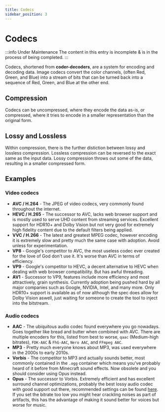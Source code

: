 ```yaml
---
title: Codecs
sidebar_position: 3
---
```


# Codecs

:::info Under Maintenance
The content in this entry is incomplete & is in the process of being completed.
:::

Codecs, shortened from **coder-decoders**, are a system for encoding and decoding data. Image codecs convert the color channels, (often Red, Green, and Blue) into a stream of bits that can be turned back into a sequence of Red, Green, and Blue at the other end.

## Compression
Codecs can be uncompressed, where they encode the data as-is, or compressed, where it tries to encode in a smaller representation than the original form.

## Lossy and Lossless
Within compression, there is the further distiction between lossy and lossless compression. Lossless compression can be reversed to the exact same as the input data. Lossy compression throws out some of the data, resulting in a smaller compressed form.

## Examples
### Video codecs
- **AVC / H.264** - The JPEG of video codecs, very commonly found throughout the internet.
- **HEVC / H.265** - The successor to AVC, lacks web browser support and is mostly used to serve UHD content from streaming services. Excellent support for HDR10+ and Dolby Vision but not very good for extremely high fidelity content due to the default filters being applied.
- **VVC / H.266** - The latest and greatest MPEG codec, however encoding it is extremely slow and pretty much the same case with adoption. Avoid unless for experimentation.
- **VP8** - Google's competitor to AVC, the most useless codec ever created for the love of God don't use it. It's worse than AVC in terms of efficiency.
- **VP9** - Google's competitor to HEVC, a decent alternative to HEVC when dealing with web browser compatibility. But has awful threading.
- **AV1** - Successor to VP9, features include more efficiency and most attractively, grain synthesis. Currently adoption being pushed hard by all major companies such as Google, NVIDIA, Intel, and many more. Only HDR10+ support is available as of now although the spec does allow for Dolby Vision aswell, just waiting for someone to create the tool to inject into the bitstream.

### Audio codecs
- **AAC** - The ubiquitous audio codec found everywhere you go nowadays. Goes together like bread and butter when combined with AVC. There are multiple encoders for this, listed from best to worse, ``qaac`` (Medium-high bitrates), ``FDK-AAC`` & ``FhG-AAC``, ``Nero AAC``, and ``FFmpeg AAC``.
- **MP3** - Pretty much everyone knows about MP3, was used everywhere in the 2000s to early 2010s.
- **Vorbis** - The competitor to MP3 and actually sounds better, most commonly contained in the ``.ogg`` container which means you've probably heard of it before from Minecraft sound effects. Now obsolete and you should consider using Opus instead.
- **Opus** - The successor to Vorbis. Extremely efficient and has excellent surround channel optimizations, probably the best lossy audio codec with good support out there, recommended settings can be found [here](https://wiki.xiph.org/Opus_Recommended_Settings). If you set the bitrate too low you might hear crackling noises as part of artifacts, this has the advantage of making it sound better for voices but worse for music.
